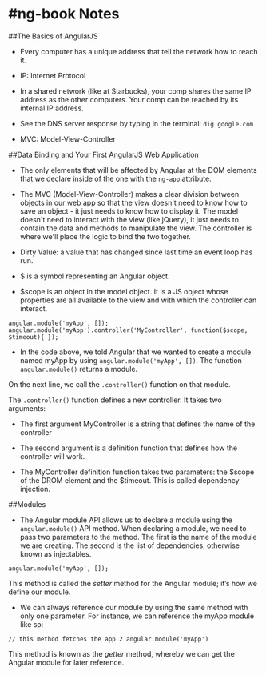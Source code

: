 #ng-book Notes
=============

##The Basics of AngularJS

- Every computer has a unique address that tell the network how to reach it.

- IP: Internet Protocol

- In a shared network (like at Starbucks), your comp shares the same IP address as the other computers.  Your comp can be reached by its internal IP address.

- See the DNS server response by typing in the terminal: `dig google.com`

- MVC: Model-View-Controller

##Data Binding and Your First AngularJS Web Application

- The only elements that will be affected by Angular at the DOM elements that we declare inside of the one with the `ng-app` attribute.

- The MVC (Model-View-Controller) makes a clear division between objects in our web app so that the view doesn't need to know how to save an object - it just needs to know how to display it.  The model doesn't need to interact with the view (like jQuery), it just needs to contain the data and methods to manipulate the view.  The controller is where we'll place the logic to bind the two together.

- Dirty Value: a value that has changed since last time an event loop has run.

- $ is a symbol representing an Angular object.

- $scope is an object in the model object.  It is a JS object whose properties are all available to the view and with which the controller can interact.

`angular.module('myApp', []);
`
`angular.module('myApp').controller('MyController', function($scope, $timeout){
});`

- In the code above, we told Angular that we wanted to create a module named myApp by using `angular.module('myApp', [])`. The function `angular.module()` returns a module.

On the next line, we call the `.controller()` function on that module.

The `.controller()` function defines a new controller. It takes two arguments:

- The first argument MyController is a string that defines the name of the controller

- The second argument is a definition function that defines how the controller will work.

- The MyController definition function takes two parameters: the $scope of the DROM element and the $timeout.  This is called dependency injection.


##Modules

- The Angular module API allows us to declare a module using the `angular.module()` API method. When declaring a module, we need to pass two parameters to the method. The first is the name of the module we are creating. The second is the list of dependencies, otherwise known as injectables.

`angular.module('myApp', []);`

This method is called the *setter* method for the Angular module; it’s how we define
our module.

- We can always reference our module by using the same method with only one parameter. For
instance, we can reference the myApp module like so:

`// this method fetches the app
2 angular.module('myApp')`

This method is known as the *getter* method, whereby we can get the Angular module
for later reference.
